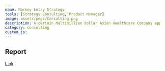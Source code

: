 ```yaml
---
name: Markey Entry Strategy
tools: [Strategy Consulting, Product Manager]
image: assets/pngs/Consulting.png
description: A certain Multimillion dollar Asian Healthcare Company approached us and needed us to assess and find a market they could enter in the United States.
category: consulting 
custom_js: 
---
```



## Report

<a href="https://docs.google.com/presentation/d/1eCMR2WSvCvD1eVlg7JjrOFfGPOnKtJAz/edit?usp=sharing&ouid=103770894355782731159&rtpof=true&sd=true"> Link </a>
